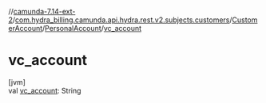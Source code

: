 //[camunda-7.14-ext-2](../../../../index.md)/[com.hydra_billing.camunda.api.hydra.rest.v2.subjects.customers](../../index.md)/[CustomerAccount](../index.md)/[PersonalAccount](index.md)/[vc_account](vc_account.md)

# vc_account

[jvm]\
val [vc_account](vc_account.md): String
